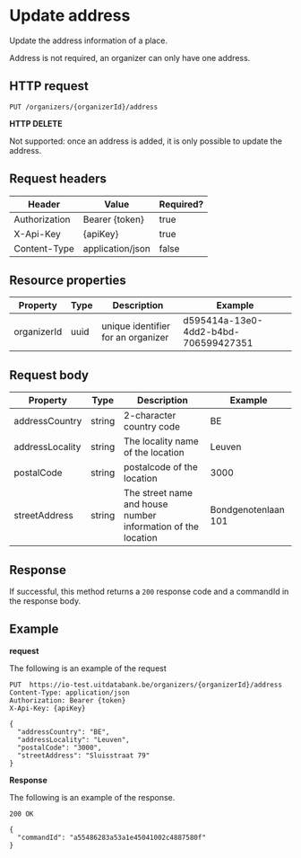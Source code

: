 ---
---

# Update address

Update the address information of a place.

Address is not required, an organizer can only have one address.


## HTTP request

```
PUT /organizers/{organizerId}/address
```

**HTTP DELETE**

Not supported: once an address is added, it is only possible to update the address.

## Request headers

| Header        | Value            | Required? |
| ------------- | ---------------- | --------- |
| Authorization | Bearer {token}   | true      |
| X-Api-Key     | {apiKey}         | true      |
| Content-Type  | application/json | false     |

## Resource properties

| Property	| Type | Description | Example |
|--|--|--|--|
| organizerId	| uuid | unique identifier for an organizer | d595414a-13e0-4dd2-b4bd-706599427351 |


## Request body

| Property	| Type | Description | Example |
|--|--|--|--|
| addressCountry | string | 2-character country code | BE |
| addressLocality | string | The locality name of the location | Leuven |
| postalCode | string | postalcode of the location | 3000 |
| streetAddress | string | The street name and house number information of the location | Bondgenotenlaan 101 |

## Response

If successful, this method returns a `200` response code and a commandId in the response body.

## Example

**request**

The following is an example of the request

```
PUT  https://io-test.uitdatabank.be/organizers/{organizerId}/address
Content-Type: application/json
Authorization: Bearer {token}
X-Api-Key: {apiKey}

{
  "addressCountry": "BE",
  "addressLocality": "Leuven",
  "postalCode": "3000",
  "streetAddress": "Sluisstraat 79"
}
```

**Response**

The following is an example of the response.

```
200 OK

{
  "commandId": "a55486283a53a1e45041002c4887580f"
}
```
